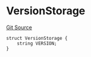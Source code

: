 # VersionStorage
[Git Source](https://github.com/thrackle-io/tron/blob/35220e3468902ae927d760ed6963ae4507446c20/src/protocol/diamond/VersionFacetLib.sol)


```solidity
struct VersionStorage {
    string VERSION;
}
```

